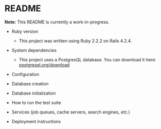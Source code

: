# README
**Note:** This README is currently a work-in-progress.

* Ruby version
  - This project was written using Ruby 2.2.2 on Rails 4.2.4.

* System dependencies
  - This project uses a PostgresQL database. You can download it here: [postgresql.org/download](http://www.postgresql.org/download/)

* Configuration
* Database creation
* Database initialization
* How to run the test suite
* Services (job queues, cache servers, search engines, etc.)
* Deployment instructions
